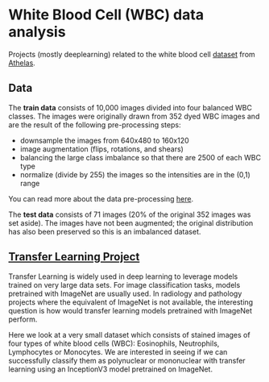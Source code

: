 # White Blood Cell (WBC) data analysis
Projects (mostly deeplearning) related to the white blood cell [dataset](https://github.com/dhruvp/wbc-classification/tree/master/images) from [Athelas](https://athelas.com/).

## Data
The **train data** consists of 10,000 images divided into four balanced WBC classes. The images were originally drawn from 352 dyed WBC images and are the result of the following pre-processing steps:

- downsample the images from 640x480 to 160x120
- image augmentation (flips, rotations, and shears)
- balancing the large class imbalance so that there are 2500 of each WBC type
- normalize (divide by 255) the images so the intensities are in the (0,1) range

You can read more about the data pre-processing [here](https://blog.athelas.com/classifying-white-blood-cells-with-convolutional-neural-networks-2ca6da239331).   

The **test data** consists of 71 images (20% of the original 352 images was set aside). The images have not been augmented; the original distribution has also been preserved so this is an imbalanced dataset.


## [Transfer Learning Project](https://github.com/Meena-Mani/wbc/blob/master/wbc_transferlearning_binary.ipynb)
Transfer Learning is widely used in deep learning to leverage models trained on very large data sets. For image classification tasks, models pretrained with ImageNet are usually used. In radiology and  pathology projects where the equivalent of ImageNet is not available, the interesting question is how would transfer learning models pretrained with ImageNet perform.

Here we look at a very small dataset which consists of stained images of four types of white blood cells (WBC): Eosinophils, Neutrophils, Lymphocytes or Monocytes. We are interested in seeing if we can successfully classify them as polynuclear or mononuclear with transfer learning using an InceptionV3 model pretrained on ImageNet.

